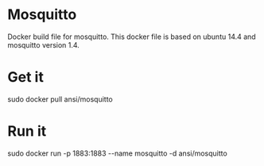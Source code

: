 Mosquitto
=========

Docker build file for mosquitto. This docker file is based on
ubuntu 14.4 and mosquitto version 1.4.

Get it
======
sudo docker pull ansi/mosquitto

Run it
======
sudo docker run -p 1883:1883 --name mosquitto -d ansi/mosquitto
